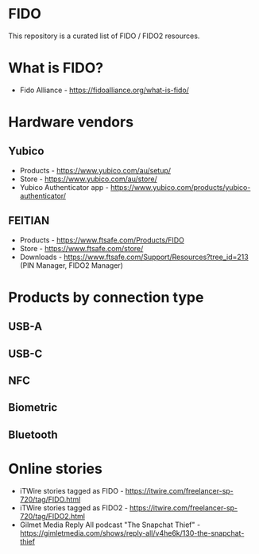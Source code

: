 # FIDO
This repository is a curated list of FIDO / FIDO2 resources.

# What is FIDO?
* Fido Alliance - https://fidoalliance.org/what-is-fido/

# Hardware vendors
## Yubico
* Products - https://www.yubico.com/au/setup/
* Store - https://www.yubico.com/au/store/
* Yubico Authenticator app - https://www.yubico.com/products/yubico-authenticator/

## FEITIAN
* Products - https://www.ftsafe.com/Products/FIDO
* Store - https://www.ftsafe.com/store/
* Downloads - https://www.ftsafe.com/Support/Resources?tree_id=213 (PIN Manager, FIDO2 Manager)

# Products by connection type
## USB-A

## USB-C

## NFC

## Biometric

## Bluetooth

# Online stories
* iTWire stories tagged as FIDO - https://itwire.com/freelancer-sp-720/tag/FIDO.html
* iTWire stories tagged as FIDO2 - https://itwire.com/freelancer-sp-720/tag/FIDO2.html
* Gilmet Media Reply All podcast "The Snapchat Thief" - https://gimletmedia.com/shows/reply-all/v4he6k/130-the-snapchat-thief
